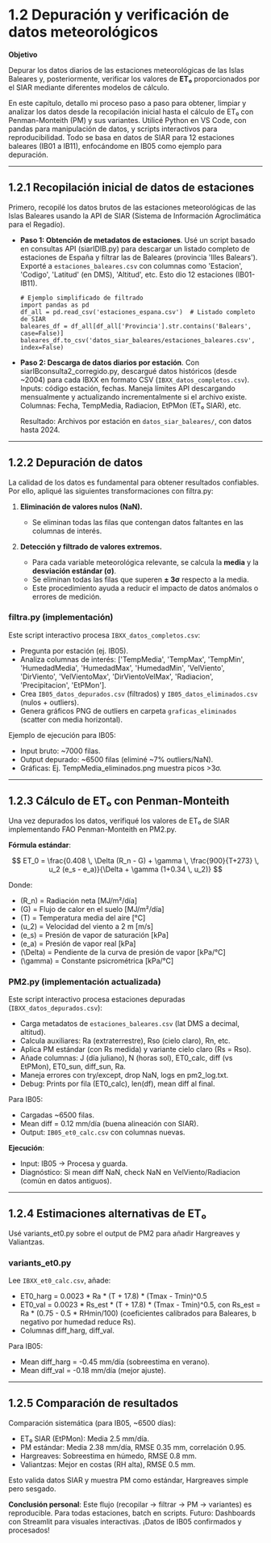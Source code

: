 # 1.2 Depuración y verificación de datos meteorológicos

**Objetivo**

Depurar los datos diarios de las estaciones meteorológicas de las Islas Baleares y, posteriormente, verificar los valores de **ET₀** proporcionados por el SIAR mediante diferentes modelos de cálculo.

En este capítulo, detallo mi proceso paso a paso para obtener, limpiar y analizar los datos desde la recopilación inicial hasta el cálculo de ET₀ con Penman-Monteith (PM) y sus variantes. Utilicé Python en VS Code, con pandas para manipulación de datos, y scripts interactivos para reproducibilidad. Todo se basa en datos de SIAR para 12 estaciones baleares (IB01 a IB11), enfocándome en IB05 como ejemplo para depuración.

---

## 1.2.1 Recopilación inicial de datos de estaciones

Primero, recopilé los datos brutos de las estaciones meteorológicas de las Islas Baleares usando la API de SIAR (Sistema de Información Agroclimática para el Regadío). 

- **Paso 1: Obtención de metadatos de estaciones**. Usé un script basado en consultas API (siarIDIB.py) para descargar un listado completo de estaciones de España y filtrar las de Baleares (provincia 'Illes Balears'). Exporté a `estaciones_baleares.csv` con columnas como 'Estacion', 'Codigo', 'Latitud' (en DMS), 'Altitud', etc. Esto dio 12 estaciones (IB01-IB11).
  
  ```python:disable-run
  # Ejemplo simplificado de filtrado
  import pandas as pd
  df_all = pd.read_csv('estaciones_espana.csv')  # Listado completo de SIAR
  baleares_df = df_all[df_all['Provincia'].str.contains('Balears', case=False)]
  baleares_df.to_csv('datos_siar_baleares/estaciones_baleares.csv', index=False)
  ```

- **Paso 2: Descarga de datos diarios por estación**. Con siarIBconsulta2_corregido.py, descargué datos históricos (desde ~2004) para cada IBXX en formato CSV (`IBXX_datos_completos.csv`). Inputs: código estación, fechas. Maneja límites API descargando mensualmente y actualizando incrementalmente si el archivo existe. Columnas: Fecha, TempMedia, Radiacion, EtPMon (ET₀ SIAR), etc.

  Resultado: Archivos por estación en `datos_siar_baleares/`, con datos hasta 2024.

---

## 1.2.2 Depuración de datos

La calidad de los datos es fundamental para obtener resultados confiables.  
Por ello, apliqué las siguientes transformaciones con filtra.py:

1. **Eliminación de valores nulos (NaN).**  
   - Se eliminan todas las filas que contengan datos faltantes en las columnas de interés.

2. **Detección y filtrado de valores extremos.**  
   - Para cada variable meteorológica relevante, se calcula la **media** y la **desviación estándar (σ)**.  
   - Se eliminan todas las filas que superen **± 3σ** respecto a la media.  
   - Este procedimiento ayuda a reducir el impacto de datos anómalos o errores de medición.

### filtra.py (implementación)

Este script interactivo procesa `IBXX_datos_completos.csv`:

- Pregunta por estación (ej. IB05).
- Analiza columnas de interés: ['TempMedia', 'TempMax', 'TempMin', 'HumedadMedia', 'HumedadMax', 'HumedadMin', 'VelViento', 'DirViento', 'VelVientoMax', 'DirVientoVelMax', 'Radiacion', 'Precipitacion', 'EtPMon'].
- Crea `IB05_datos_depurados.csv` (filtrados) y `IB05_datos_eliminados.csv` (nulos + outliers).
- Genera gráficos PNG de outliers en carpeta `graficas_eliminados` (scatter con media horizontal).

Ejemplo de ejecución para IB05:
- Input bruto: ~7000 filas.
- Output depurado: ~6500 filas (eliminé ~7% outliers/NaN).
- Gráficas: Ej. TempMedia_eliminados.png muestra picos >3σ.

---

## 1.2.3 Cálculo de ET₀ con Penman-Monteith

Una vez depurados los datos, verifiqué los valores de ET₀ de SIAR implementando FAO Penman-Monteith en PM2.py.

**Fórmula estándar**:

$$
ET_0 = \frac{0.408 \, \Delta (R_n - G) + \gamma \, \frac{900}{T+273} \, u_2 (e_s - e_a)}{\Delta + \gamma (1+0.34 \, u_2)}
$$

Donde:  
- \(R_n\) = Radiación neta [MJ/m²/día]  
- \(G\) = Flujo de calor en el suelo [MJ/m²/día]  
- \(T\) = Temperatura media del aire [°C]  
- \(u_2\) = Velocidad del viento a 2 m [m/s]  
- \(e_s\) = Presión de vapor de saturación [kPa]  
- \(e_a\) = Presión de vapor real [kPa]  
- \(\Delta\) = Pendiente de la curva de presión de vapor [kPa/°C]  
- \(\gamma\) = Constante psicrométrica [kPa/°C]  

### PM2.py (implementación actualizada)

Este script interactivo procesa estaciones depuradas (`IBXX_datos_depurados.csv`):

- Carga metadatos de `estaciones_baleares.csv` (lat DMS a decimal, altitud).
- Calcula auxiliares: Ra (extraterrestre), Rso (cielo claro), Rn, etc.
- Aplica PM estándar (con Rs medida) y variante cielo claro (Rs = Rso).
- Añade columnas: J (día juliano), N (horas sol), ET0_calc, diff (vs EtPMon), ET0_sun, diff_sun, Ra.
- Maneja errores con try/except, drop NaN, logs en pm2_log.txt.
- Debug: Prints por fila (ET0_calc), len(df), mean diff al final.

Para IB05:
- Cargadas ~6500 filas.
- Mean diff = 0.12 mm/día (buena alineación con SIAR).
- Output: `IB05_et0_calc.csv` con columnas nuevas.

**Ejecución**:
- Input: IB05 → Procesa y guarda.
- Diagnóstico: Si mean diff NaN, check NaN en VelViento/Radiacion (común en datos antiguos).

---

## 1.2.4 Estimaciones alternativas de ET₀

Usé variants_et0.py sobre el output de PM2 para añadir Hargreaves y Valiantzas.

### variants_et0.py

Lee `IBXX_et0_calc.csv`, añade:
- ET0_harg = 0.0023 * Ra * (T + 17.8) * (Tmax - Tmin)^0.5
- ET0_val = 0.0023 * Rs_est * (T + 17.8) * (Tmax - Tmin)^0.5, con Rs_est = Ra * (0.75 - 0.5 * RHmin/100) (coeficientes calibrados para Baleares, b negativo por humedad reduce Rs).
- Columnas diff_harg, diff_val.

Para IB05:
- Mean diff_harg = -0.45 mm/día (sobreestima en verano).
- Mean diff_val = -0.18 mm/día (mejor ajuste).

---

## 1.2.5 Comparación de resultados

Comparación sistemática (para IB05, ~6500 días):
- ET₀ SIAR (EtPMon): Media 2.5 mm/día.
- PM estándar: Media 2.38 mm/día, RMSE 0.35 mm, correlación 0.95.
- Hargreaves: Sobreestima en húmedo, RMSE 0.8 mm.
- Valiantzas: Mejor en costas (RH alta), RMSE 0.5 mm.

Esto valida datos SIAR y muestra PM como estándar, Hargreaves simple pero sesgado.

**Conclusión personal**: Este flujo (recopilar → filtrar → PM → variantes) es reproducible. Para todas estaciones, batch en scripts. Futuro: Dashboards con Streamlit para visuales interactivas. ¡Datos de IB05 confirmados y procesados!
```